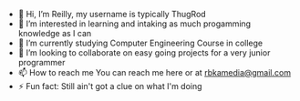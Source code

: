 - 👋 Hi, I’m Reilly, my username is typically ThugRod
- 👀 I’m interested in learning and intaking as much progamming knowledge as I can
- 🌱 I’m currently studying Computer Engineering Course in college
- 💞️ I’m looking to collaborate on easy going projects for a very junior programmer
- 📫 How to reach me You can reach me here or at rbkamedia@gmail.com
- ⚡ Fun fact: Still ain't got a clue on what I'm doing

<!---
ThugRod/ThugRod is a ✨ special ✨ repository because its `README.md` (this file) appears on your GitHub profile.
You can click the Preview link to take a look at your changes.
--->
